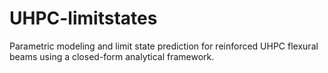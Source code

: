 # UHPC-limitstates
Parametric modeling and limit state prediction for reinforced UHPC flexural beams using a closed-form analytical framework.
